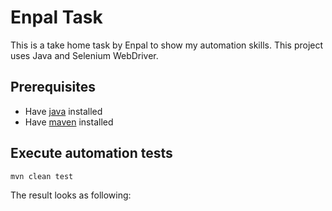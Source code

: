 # Enpal Task
This is a take home task by Enpal to show my automation skills. This project uses Java and Selenium WebDriver.


## Prerequisites ##

* Have [java](http://www.oracle.com/technetwork/java/javase/downloads/index.html) installed
* Have [maven](http://maven.apache.org/) installed


## Execute automation tests ##

```bash
mvn clean test
```

The result looks as following: